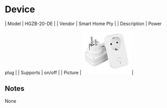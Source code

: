 
# Device

| Model | HGZB-20-DE  |
| Vendor  | Smart Home Pty  |
| Description | Power plug |
| Supports | on/off |
| Picture | ![../images/devices/HGZB-20-DE.jpg](../images/devices/HGZB-20-DE.jpg) |

## Notes

None
